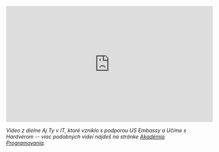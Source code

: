 <div markdown="1" class="mx-auto" style="width: 70%;">
<iframe width="560" height="315" src="https://www.youtube.com/embed/YjLr_t7jMFM" title="YouTube video player" frameborder="0" allow="accelerometer; autoplay; clipboard-write; encrypted-media; gyroscope; picture-in-picture" allowfullscreen></iframe>
</div>

*Video z dielne Aj Ty v IT, ktoré vzniklo s podporou US Embassy a Učíme s Hardvérom -- viac podobných videí nájdeš na stránke [Akadémia Programovania](https://akademiaprogramovania.sk/ako-kodit-doma/).*